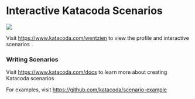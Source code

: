 # Interactive Katacoda Scenarios

[![](http://shields.katacoda.com/katacoda/wentzien/count.svg)](https://www.katacoda.com/wentzien "Get your profile on Katacoda.com")

Visit https://www.katacoda.com/wentzien to view the profile and interactive scenarios

### Writing Scenarios
Visit https://www.katacoda.com/docs to learn more about creating Katacoda scenarios

For examples, visit https://github.com/katacoda/scenario-example

